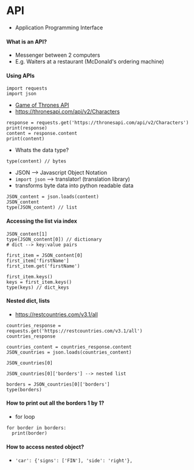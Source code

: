 # API
- Application Programming Interface


#### What is an API?
- Messenger between 2 computers
- E.g. Waiters at a restaurant (McDonald's ordering machine)

#### Using APIs

```
import requests
import json
```
- [Game of Thrones API](https://thronesapi.com/)
- https://thronesapi.com/api/v2/Characters

```
response = requests.get('https://thronesapi.com/api/v2/Characters')
print(response)
content = response.content
print(content)
```

- Whats the data type?

```
type(content) // bytes
```

- JSON --> Javascript Object Notation
- `import json` --> translator! (translation library)
- transforms byte data into python readable data

```
JSON_content = json.loads(content)
JSON_content
type(JSON_content) // list
```

#### Accessing the list via index
```
JSON_content[1]
type(JSON_content[0]) // dictionary
# dict --> key:value pairs
```

```
first_item = JSON_content[0]
first_item['firstName']
first_item.get('firstName')
```

```
first_item.keys()
keys = first_item.keys()
type(keys) // dict_keys
```

#### Nested dict, lists
- https://restcountries.com/v3.1/all

```
countries_response = requests.get('https://restcountries.com/v3.1/all')
countries_response
```

```
countries_content = countries_response.content
JSON_countries = json.loads(countries_content)

JSON_countries[0]
```

```
JSON_countries[0]['borders'] --> nested list
```

```
borders = JSON_countries[0]['borders']
type(borders)
```

#### How to print out all the borders 1 by 1?
- for loop

```
for border in borders:
  print(border)
```

#### How to access nested object?
- `'car': {'signs': ['FIN'], 'side': 'right'},`
